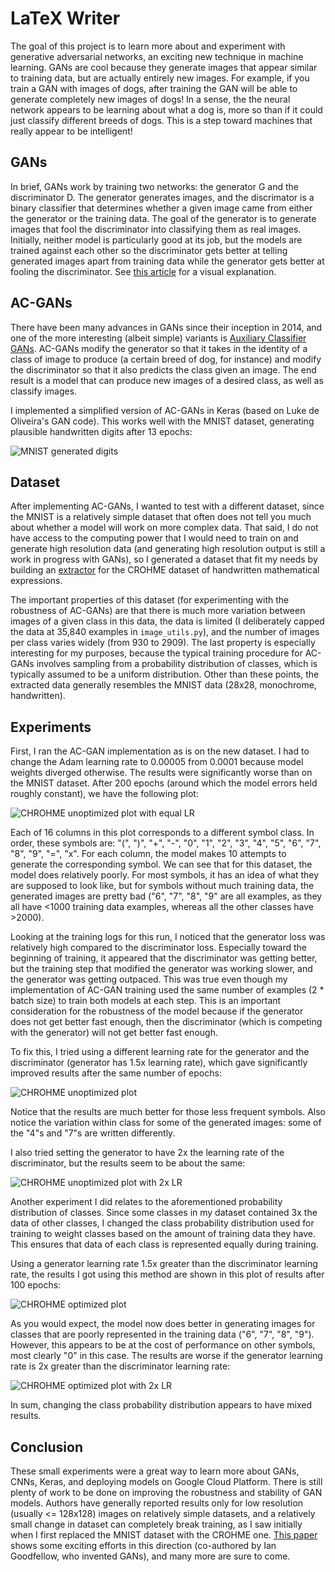 # LaTeX Writer

The goal of this project is to learn more about and experiment with generative adversarial networks, an exciting new technique in machine learning. GANs are cool because they generate images that appear similar to training data, but are actually entirely new images. For example, if you train a GAN with images of dogs, after training the GAN will be able to generate completely new images of dogs! In a sense, the the neural network appears to be learning about what a dog is, more so than if it could just classify different breeds of dogs. This is a step toward machines that really appear to be intelligent!

## GANs

In brief, GANs work by training two networks: the generator G and the discriminator D. The generator generates images, and the discrimator is a binary classifier that determines whether a given image came from either the generator or the training data. The goal of the generator is to generate images that fool the discriminator into classifying them as real images. Initially, neither model is particularly good at its job, but the models are trained against each other so the discriminator gets better at telling generated images apart from training data while the generator gets better at fooling the discriminator. See [this article](https://medium.com/@ageitgey/abusing-generative-adversarial-networks-to-make-8-bit-pixel-art-e45d9b96cee7) for a visual explanation.

## AC-GANs

There have been many advances in GANs since their inception in 2014, and one of the more interesting (albeit simple) variants is [Auxiliary Classifier GANs](https://arxiv.org/abs/1610.09585). AC-GANs modify the generator so that it takes in the identity of a class of image to produce (a certain breed of dog, for instance) and modify the discriminator so that it also predicts the class given an image. The end result is a model that can produce new images of a desired class, as well as classify images. 

I implemented a simplified version of AC-GANs in Keras (based on Luke de Oliveira's GAN code). This works well with the MNIST dataset, generating plausible handwritten digits after 13 epochs:

![MNIST generated digits](https://github.com/karan1149/latex-writer/raw/master/model_outputs/mnist_digits_generated.png)

## Dataset

After implementing AC-GANs, I wanted to test with a different dataset, since the MNIST is a relatively simple dataset that often does not tell you much about whether a model will work on more complex data. That said, I do not have access to the computing power that I would need to train on and generate high resolution data (and generating high resolution output is still a work in progress with GANs), so I generated a dataset that fit my needs by building an [extractor](https://github.com/karan1149/crohme-data-extractor) for the CROHME dataset of handwritten mathematical expressions. 

The important properties of this dataset (for experimenting with the robustness of AC-GANs) are that there is much more variation between images of a given class in this data, the data is limited (I deliberately capped the data at 35,840 examples in `image_utils.py`), and the number of images per class varies widely (from 930 to 2909). The last property is especially interesting for my purposes, because the typical training procedure for AC-GANs involves sampling from a probability distribution of classes, which is typically assumed to be a uniform distribution. Other than these points, the extracted data generally resembles the MNIST data (28x28, monochrome, handwritten).

## Experiments

First, I ran the AC-GAN implementation as is on the new dataset. I had to change the Adam learning rate to 0.00005 from 0.0001 because model weights diverged otherwise. The results were significantly worse than on the MNIST dataset. After 200 epochs (around which the model errors held roughly constant), we have the following plot:

![CHROHME unoptimized plot with equal LR](https://github.com/karan1149/latex-writer/raw/master/model_outputs/outputs_uniform_1/plot_epoch_199_generated.png)

Each of 16 columns in this plot corresponds to a different symbol class. In order, these symbols are: "(", ")", "+", "-", "0", "1", "2", "3", "4", "5", "6", "7", "8", "9", "=", "x". For each column, the model makes 10 attempts to generate the corresponding symbol. We can see that for this dataset, the model does relatively poorly. For most symbols, it has an idea of what they are supposed to look like, but for symbols without much training data, the generated images are pretty bad ("6", "7", "8", "9" are all examples, as they all have <1000 training data examples, whereas all the other classes have >2000).

Looking at the training logs for this run, I noticed that the generator loss was relatively high compared to the discriminator loss. Especially toward the beginning of training, it appeared that the discriminator was getting better, but the training step that modified the generator was working slower, and the generator was getting outpaced. This was true even though my implementation of AC-GAN training used the same number of examples (2 * batch size) to train both models at each step. This is an important consideration for the robustness of the model because if the generator does not get better fast enough, then the discriminator (which is competing with the generator) will not get better fast enough.

To fix this, I tried using a different learning rate for the generator and the discriminator (generator has 1.5x learning rate), which gave significantly improved results after the same number of epochs:

![CHROHME unoptimized plot](https://github.com/karan1149/latex-writer/raw/master/model_outputs/outputs_uniform_1.5/plot_epoch_199_generated.png)

Notice that the results are much better for those less frequent symbols. Also notice the variation within class for some of the generated images: some of the "4"s and "7"s are written differently.

I also tried setting the generator to have 2x the learning rate of the discriminator, but the results seem to be about the same:

![CHROHME unoptimized plot with 2x LR](https://github.com/karan1149/latex-writer/raw/master/model_outputs/outputs_uniform_2/plot_epoch_199_generated.png)

Another experiment I did relates to the aforementioned probability distribution of classes. Since some classes in my dataset contained 3x the data of other classes, I changed the class probability distribution used for training to weight classes based on the amount of training data they have. This ensures that data of each class is represented equally during training. 

Using a generator learning rate 1.5x greater than the discriminator learning rate, the results I got using this method are shown in this plot of results after 100 epochs:

![CHROHME optimized plot](https://github.com/karan1149/latex-writer/raw/master/model_outputs/outputs_weighted_1.5/plot_epoch_199_generated.png)


As you would expect, the model now does better in generating images for classes that are poorly represented in the training data ("6", "7", "8", "9"). However, this appears to be at the cost of performance on other symbols, most clearly "0" in this case. The results are worse if the generator learning rate is 2x greater than the discriminator learning rate:

![CHROHME optimized plot with 2x LR](https://github.com/karan1149/latex-writer/raw/master/model_outputs/outputs_weighted_2/plot_epoch_199_generated.png)

In sum, changing the class probability distribution appears to have mixed results. 

## Conclusion

These small experiments were a great way to learn more about GANs, CNNs, Keras, and deploying models on Google Cloud Platform. There is still plenty of work to be done on improving the robustness and stability of GAN models. Authors have generally reported results only for low resolution (usually <= 128x128) images on relatively simple datasets, and a relatively small change in dataset can completely break training, as I saw initially when I first replaced the MNIST dataset with the CROHME one. [This paper](https://arxiv.org/abs/1606.03498) shows some exciting efforts in this direction (co-authored by Ian Goodfellow, who invented GANs), and many more are sure to come.

